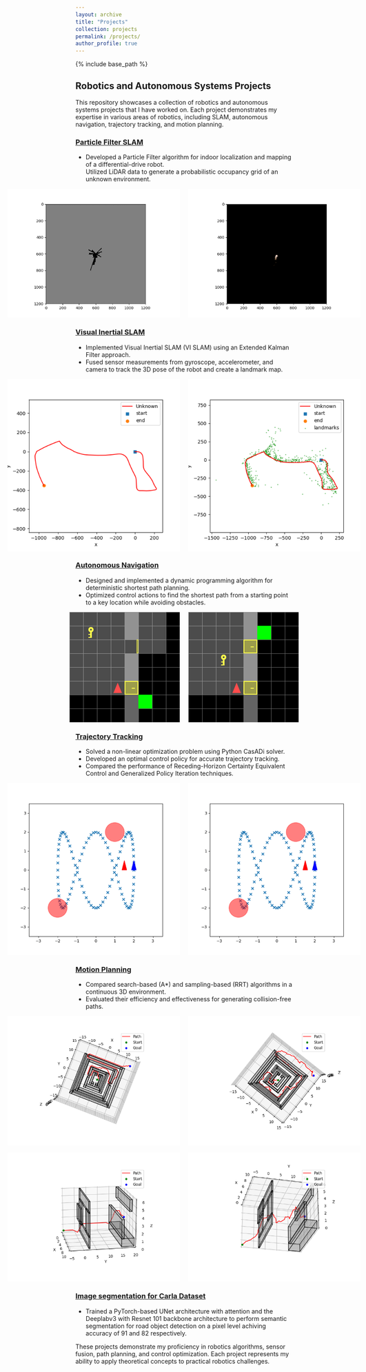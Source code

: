 ```yaml
---
layout: archive
title: "Projects"
collection: projects
permalink: /projects/
author_profile: true
---
```


{% include base_path %}

## Robotics and Autonomous Systems Projects

This repository showcases a collection of robotics and autonomous systems projects that I have worked on. Each project demonstrates my expertise in various areas of robotics, including SLAM, autonomous navigation, trajectory tracking, and motion planning.

### [Particle Filter SLAM](https://github.com/suryapilla/Particle-Filter-SLAM)  
- Developed a Particle Filter algorithm for indoor localization and mapping of a differential-drive robot.  
Utilized LiDAR data to generate a probabilistic occupancy grid of an unknown environment.

<div style="display: flex; justify-content: center;">
  <img src="../gifs/OccupancyGrid_data21.gif" width="400" alt="Rubik's Cube 1" style="margin-right: 20px;">
  <img src="../gifs/TextureMap_data21.gif" width="400" alt="Rubik's Cube 2">
</div>

### [Visual Inertial SLAM](https://github.com/suryapilla/VISLAM)
- Implemented Visual Inertial SLAM (VI SLAM) using an Extended Kalman Filter approach.
- Fused sensor measurements from gyroscope, accelerometer, and camera to track the 3D pose of the robot and create a landmark map.
<div style="display: flex; justify-content: center;">
  <img src="../images/Traj_10.png" width="400" alt="Traj" style="margin-right: 20px;">
  <img src="../images/Traj_feat_10.png" width="400" alt="Traj and features">
</div>

### [Autonomous Navigation](https://github.com/suryapilla/Autonomous-Navigation)
- Designed and implemented a dynamic programming algorithm for deterministic shortest path planning.
- Optimized control actions to find the shortest path from a starting point to a key location while avoiding obstacles.

<div style="display: flex; justify-content: center;">
  <img src="../gifs/doorkey_rand_8-10.gif" width="400" alt="NAvig 1" style="margin-right: 20px;">
  <img src="../gifs/doorkey_rand_8-16.gif" width="400" alt="Navig 2">
</div>

### [Trajectory Tracking](https://github.com/suryapilla/Trajectory-Tracking.git)
- Solved a non-linear optimization problem using Python CasADi solver.
- Developed an optimal control policy for accurate trajectory tracking.
- Compared the performance of Receding-Horizon Certainty Equivalent Control and Generalized Policy Iteration techniques.

<div style="display: flex; justify-content: center;">
  <img src="../gifs/2_5_10.gif" width="400" alt="Tracking 1" style="margin-right: 20px;">
  <img src="../gifs/20_5_10_50T.gif" width="400" alt="Tracking 2">
</div>

### [Motion Planning](https://github.com/suryapilla/motion-planning.git)
- Compared search-based (A*) and sampling-based (RRT) algorithms in a continuous 3D environment.
- Evaluated their efficiency and effectiveness for generating collision-free paths.
<div style="display: flex; justify-content: center;">
  <img src="../images/maze_astar.png" width="400" alt="A *" style="margin-right: 20px;">
  <img src="../images/maze_rrt.png" width="400" alt="RRT">
</div>
<br>
<div style="display: flex; justify-content: center;">
  <img src="../images/window_astar.png" width="400" alt="A *" style="margin-right: 20px;">
  <img src="../images/window_rrt.png" width="400" alt="RRT">
</div>

### [Image segmentation for Carla Dataset](../files/segmentation.pdf)
- Trained a PyTorch-based UNet architecture with attention and the Deeplabv3 with Resnet 101
backbone architecture to perform semantic segmentation for road object detection on a pixel level achiving accuracy of 91 and 82 respectively.

These projects demonstrate my proficiency in robotics algorithms, sensor fusion, path planning, and control optimization. Each project represents my ability to apply theoretical concepts to practical robotics challenges.

